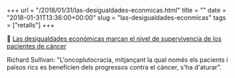 +++
url = "/2018/01/31/las-desigualdades-econmicas.html"
title = ""
date = "2018-01-31T13:36:00+00:00"
slug = "las-desigualdades-econmicas"
tags = ["retalls"]
+++

📎 [Las desigualdades económicas marcan el nivel de supervivencia de los pacientes de cáncer](http://www.eldiario.es/sociedad/cancer-desigualdad-ciencia_0_735276768.html)

Richard Sullivan: "L'oncoplutocracia, mitjançant la qual només els pacients i països rics es beneficien dels progressos contra el càncer, s'ha d'aturar".
